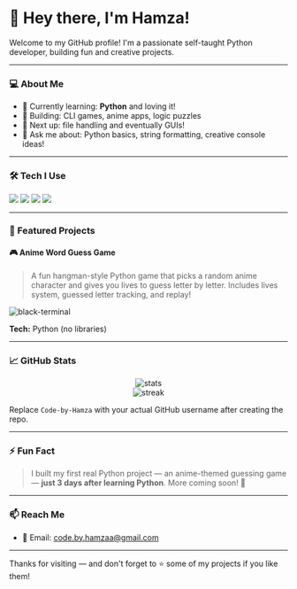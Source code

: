 # 👋 Hey there, I'm Hamza!

Welcome to my GitHub profile! I'm a passionate self-taught Python developer, building fun and creative projects.

---

### 💻 About Me

- 🧠 Currently learning: **Python** and loving it!
- 🚀 Building: CLI games, anime apps, logic puzzles
- 🌱 Next up: file handling and eventually GUIs!
- 💬 Ask me about: Python basics, string formatting, creative console ideas!

---

### 🛠️ Tech I Use

<p align="left">
  <img src="https://img.shields.io/badge/Python-3776AB?style=for-the-badge&logo=python&logoColor=white"/>
  <img src="https://img.shields.io/badge/VS%20Code-007ACC?style=for-the-badge&logo=visual-studio-code&logoColor=white"/>
  <img src="https://img.shields.io/badge/Termux-000000?style=for-the-badge&logo=linux&logoColor=white"/>
  <img src="https://img.shields.io/badge/GitHub-181717?style=for-the-badge&logo=github&logoColor=white"/>
</p>

---

### 📂 Featured Projects

#### 🎮 Anime Word Guess Game

> A fun hangman-style Python game that picks a random anime character and gives you lives to guess letter by letter. Includes lives system, guessed letter tracking, and replay!

![black-terminal](https://media.giphy.com/media/LmNwrBhejkK9EFP504/giphy.gif)

**Tech:** Python (no libraries)

---

### 📈 GitHub Stats

<p align="center">
  <img src="https://github-readme-stats.vercel.app/api?username=YOUR_USERNAME&show_icons=true&theme=tokyonight" alt="stats"/>
  <br/>
  <img src="https://github-readme-streak-stats.herokuapp.com/?user=YOUR_USERNAME&theme=tokyonight" alt="streak"/>
</p>

Replace `Code-by-Hamza` with your actual GitHub username after creating the repo.

---

### ⚡ Fun Fact
> I built my first real Python project — an anime-themed guessing game — **just 3 days after learning Python**. More coming soon! 🚀

---

### 📫 Reach Me

- 📧 Email: code.by.hamzaa@gmail.com

---

Thanks for visiting — and don't forget to ⭐ some of my projects if you like them!
